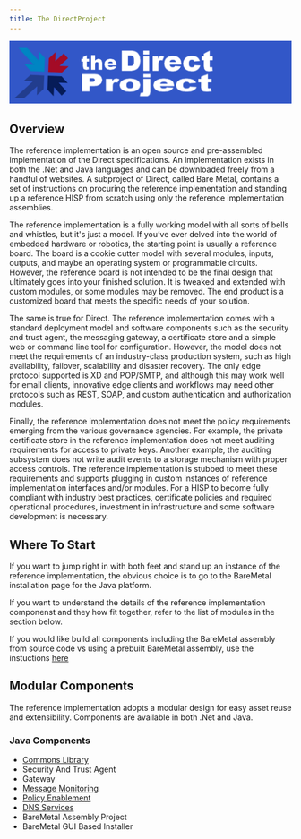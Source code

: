 ```yaml
---
title: The DirectProject
---
```


<p align="center">
  <img src="/assets/logo.png">
</p>

## Overview
The reference implementation is an open source and pre-assembled implementation of the Direct specifications. An implementation exists in both the .Net and Java languages and can be downloaded freely from a handful of websites. A subproject of Direct, called Bare Metal, contains a set of instructions on procuring the reference implementation and standing up a reference HISP from scratch using only the reference implementation assemblies.

The reference implementation is a fully working model with all sorts of bells and whistles, but it's just a model. If you’ve ever delved into the world of embedded hardware or robotics, the starting point is usually a reference board. The board is a cookie cutter model with several modules, inputs, outputs, and maybe an operating system or programmable circuits. However, the reference board is not intended to be the final design that ultimately goes into your finished solution. It is tweaked and extended with custom modules, or some modules may be removed. The end product is a customized board that meets the specific needs of your solution.

The same is true for Direct. The reference implementation comes with a standard deployment model and software components such as the security and trust agent, the messaging gateway, a certificate store and a simple web or command line tool for configuration. However, the model does not meet the requirements of an industry-class production system, such as high availability, failover, scalability and disaster recovery. The only edge protocol supported is XD and POP/SMTP, and although this may work well for email clients, innovative edge clients and workflows may need other protocols such as REST, SOAP, and custom authentication and authorization modules.

Finally, the reference implementation does not meet the policy requirements emerging from the various governance agencies. For example, the private certificate store in the reference implementation does not meet auditing requirements for access to private keys. Another example, the auditing subsystem does not write audit events to a storage mechanism with proper access controls. The reference implementation is stubbed to meet these requirements and supports plugging in custom instances of reference implementation interfaces and/or modules. For a HISP to become fully compliant with industry best practices, certificate policies and required operational procedures, investment in infrastructure and some software development is necessary.

## Where To Start
If you want to jump right in with both feet and stand up an instance of the reference implementation, the obvious choice is to go to the BareMetal installation page for the Java platform.

If you want to understand the details of the reference implementation componenst and they how fit together, refer to the list of modules in the section below.

If you would like build all components including the BareMetal assembly from source code vs using a prebuilt BareMetal assembly, use the instuctions [here](https://github.com/DirectProjectJavaRI/direct-ri-build)

## Modular Components
The reference implementation adopts a modular design for easy asset reuse and extensibility. Components are available in both .Net and Java.

### Java Components
* [Commons Library](http://api.directproject.info/direct-common/6.0/)
* Security And Trust Agent
* Gateway
* [Message Monitoring](https://directprojectjavari.github.io/direct-msg-monitor/)
* [Policy Enablement](https://directprojectjavari.github.io/direct-policy/)
* [DNS Services](https://directprojectjavari.github.io/dns/)
* BareMetal Assembly Project
* BareMetal GUI Based Installer
